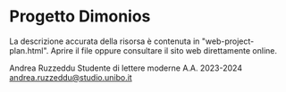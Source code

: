 # Progetto Dimonios

La descrizione accurata della risorsa è contenuta in "web-project-plan.html". Aprire il file oppure consultare il sito web direttamente online.



Andrea Ruzzeddu
Studente di lettere moderne
A.A. 2023-2024
andrea.ruzzeddu@studio.unibo.it


